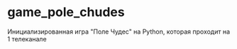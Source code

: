 # game_pole_chudes
Инициализированная игра "Поле Чудес" на Python, которая проходит на 1 телеканале
